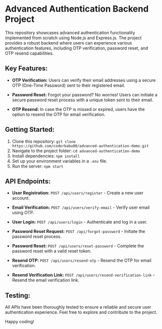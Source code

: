 # Advanced Authentication Backend Project

This repository showcases advanced authentication functionality implemented from scratch using Node.js and Express.js. The project provides a robust backend where users can experience various authentication features, including OTP verification, password reset, and OTP resend capabilities.

## Key Features:

- **OTP Verification:** Users can verify their email addresses using a secure OTP (One-Time Password) sent to their registered email.

- **Password Reset:** Forgot your password? No worries! Users can initiate a secure password reset process with a unique token sent to their email.

- **OTP Resend:** In case the OTP is missed or expired, users have the option to resend the OTP for email verification.

## Getting Started:

1. Clone this repository: `git clone https://github.com/coderbabu00/advanced-authentication-demo.git`
2. Navigate to the project folder: `cd advanced-authentication-demo`
3. Install dependencies: `npm install`
4. Set up your environment variables in a `.env` file.
5. Run the server: `npm start`

## API Endpoints:

- **User Registration:** `POST /api/users/register` - Create a new user account.

- **Email Verification:** `POST /api/users/verify-email` - Verify user email using OTP.

- **User Login:** `POST /api/users/login` - Authenticate and log in a user.

- **Password Reset Request:** `POST /api/forgot-password` - Initiate the password reset process.

- **Password Reset:** `POST /api/users/reset-password` - Complete the password reset with a valid reset token.

- **Resend OTP:** `POST /api/users/resend-otp` - Resend the OTP for email verification.

- **Resend Verification Link:** `POST /api/users/resend-verification-link` - Resend the email verification link.

## Testing:

All APIs have been thoroughly tested to ensure a reliable and secure user authentication experience. Feel free to explore and contribute to the project.

Happy coding!
